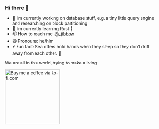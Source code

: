 ### Hi there 👋

<!--
**Jibbow/Jibbow** is a ✨ _special_ ✨ repository because its `README.md` (this file) appears on your GitHub profile.
-->

- 🔭 I’m currently working on database stuff, e.g. a tiny little query engine and researching on block partitioning.
- 🌱 I’m currently learning Rust 🦀
- 📫 How to reach me: [@_jibbow](https://twitter.com/_jibbow)
- 😄 Pronouns: he/him
- ⚡ Fun fact: Sea otters hold hands when they sleep so they don’t drift away from each other. 🦦

We are all in this world, trying to make a living.

<a href="https://ko-fi.com/jibbow">
  <img width="180px" alt="Buy me a coffee via ko-fi.com" src="https://user-images.githubusercontent.com/18497780/121010713-08b47c80-c796-11eb-90d9-5180d4c62eea.png">
</a>
